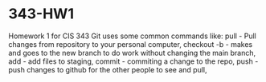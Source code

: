 # 343-HW1
Homework 1 for CIS 343
Git uses some common commands like:
pull - Pull changes from repository to your personal computer, 
checkout -b - makes and goes to the new branch to do work without changing the main branch, 
add - add files to staging, 
commit - commiting a change to the repo, 
push - push changes to github for the other people to see and pull, 
